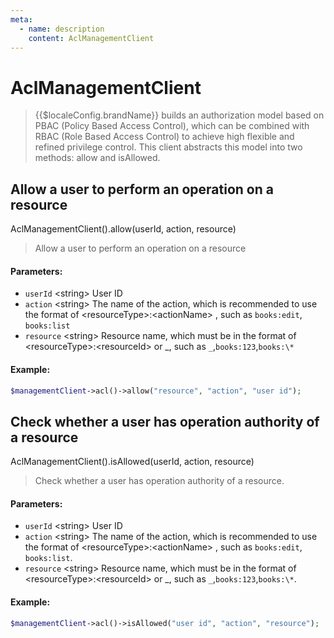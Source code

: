 ```yaml
---
meta:
  - name: description
    content: AclManagementClient
---
```


# AclManagementClient

<LastUpdated/>


> {{$localeConfig.brandName}} builds an authorization model based on PBAC (Policy Based Access Control), 
> which can be combined with RBAC (Role Based Access Control) to achieve high flexible and refined privilege control. 
> This client abstracts this model into two methods: allow and isAllowed.

## Allow a user to perform an operation on a resource

AclManagementClient().allow(userId, action, resource)

> Allow a user to perform an operation on a resource

#### Parameters:

- `userId` \<string\> User ID
- `action` \<string\> The name of the action, which is recommended to use the format of  \<resourceType\>:\<actionName\> , such as `books:edit`, `books:list`
- `resource` \<string\> Resource name, which must be in the format of \<resourceType\>:\<resourceId\> or _, such as `_`,`books:123`,`books:\*`

#### Example:

```php
$managementClient->acl()->allow("resource", "action", "user id");
```

## Check whether a user has operation authority of a resource

AclManagementClient().isAllowed(userId, action, resource)

> Check whether a user has operation authority of a resource.

#### Parameters:

- `userId` \<string\> User ID
- `action` \<string\> The name of the action, which is recommended to use the format of  \<resourceType\>:\<actionName\> , such as `books:edit`, `books:list`.
- `resource` \<string\> Resource name, which must be in the format of \<resourceType\>:\<resourceId\> or _, such as `_`,`books:123`,`books:\*`.

#### Example:

```php
$managementClient->acl()->isAllowed("user id", "action", "resource");
```
